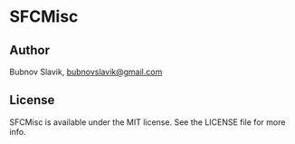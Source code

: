 # SFCMisc

## Author

Bubnov Slavik, bubnovslavik@gmail.com

## License

SFCMisc is available under the MIT license. See the LICENSE file for more info.

